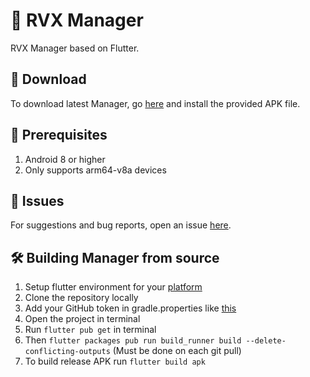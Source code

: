 # 💊 RVX Manager

RVX Manager based on Flutter.

## 🔽 Download

To download latest Manager, go [here](https://github.com/inotia00/revanced-manager/releases/latest) and install the provided APK file.

## 📝 Prerequisites

1. Android 8 or higher
2. Only supports arm64-v8a devices

## 🔴 Issues
For suggestions and bug reports, open an issue [here](https://github.com/inotia00/ReVanced_Extended/issues/new/choose).

## 🛠️ Building Manager from source

1. Setup flutter environment for your [platform](https://docs.flutter.dev/get-started/install)
2. Clone the repository locally
3. Add your GitHub token in gradle.properties like [this](/docs/4_building.md)
4. Open the project in terminal
5. Run `flutter pub get` in terminal
6. Then `flutter packages pub run build_runner build --delete-conflicting-outputs` (Must be done on each git pull)
7. To build release APK run `flutter build apk`